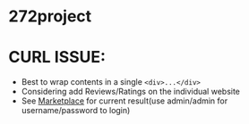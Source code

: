 # 272project

# CURL ISSUE:
* Best to wrap contents in a single `<div>...</div>`
* Considering add Reviews/Ratings on the individual website
* See [Marketplace](http://fwulunch.com/marketplace.php) for current result(use admin/admin for username/password to login)
